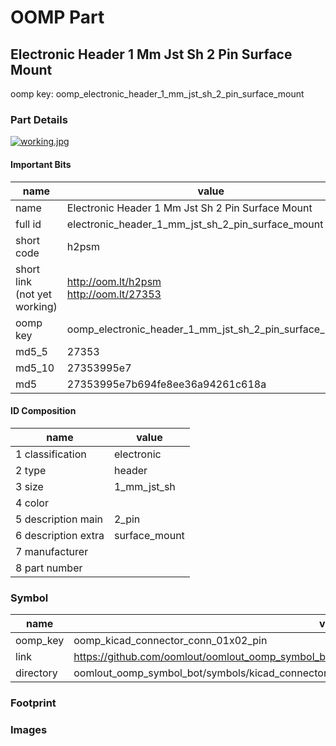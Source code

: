 # OOMP Part  
## Electronic Header 1 Mm Jst Sh 2 Pin Surface Mount  
  
oomp key: oomp_electronic_header_1_mm_jst_sh_2_pin_surface_mount  
  
### Part Details  
  
[![working.jpg](working_600.jpg)](working.jpg)  
  
#### Important Bits  
| name | value | 
| --- | --- | 
| name | Electronic Header 1 Mm Jst Sh 2 Pin Surface Mount | 
| full id | electronic_header_1_mm_jst_sh_2_pin_surface_mount | 
| short code | h2psm | 
| short link<br>(not yet working) | http://oom.lt/h2psm<br>http://oom.lt/27353 | 
| oomp key | oomp_electronic_header_1_mm_jst_sh_2_pin_surface_mount | 
| md5_5 | 27353 | 
| md5_10 | 27353995e7 | 
| md5 | 27353995e7b694fe8ee36a94261c618a | 
#### ID Composition  
| name | value | 
| --- | --- | 
| 1 classification | electronic | 
| 2 type | header | 
| 3 size | 1_mm_jst_sh | 
| 4 color |  | 
| 5 description main | 2_pin | 
| 6 description extra | surface_mount | 
| 7 manufacturer |  | 
| 8 part number |  | 
### Symbol  
| name | value | 
| --- | --- | 
| oomp_key | oomp_kicad_connector_conn_01x02_pin | 
| link | https://github.com/oomlout/oomlout_oomp_symbol_bot/tree/main/symbols/kicad_connector_conn_01x02_pin | 
| directory | oomlout_oomp_symbol_bot/symbols/kicad_connector_conn_01x02_pin//working/working.kicad_sym | 
### Footprint  
### Images  

